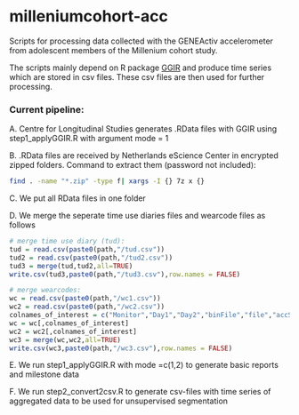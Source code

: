 # milleniumcohort-acc
Scripts for processing data collected with the GENEActiv accelerometer from adolescent members of the Millenium cohort study.

The scripts mainly depend on R package [GGIR](https://github.com/wadpac/GGIR) and produce time series which are stored in csv files. These csv files are then used for further processing.

### Current pipeline:

A. Centre for Longitudinal Studies generates .RData files with GGIR using step1_applyGGIR.R with argument mode = 1

B. .RData files are received by Netherlands eScience Center in encrypted zipped folders. Command to extract them (password not included):
```bash
find . -name "*.zip" -type f| xargs -I {} 7z x {}
```

C. We put all RData files in one folder

D. We merge the seperate time use diaries files and wearcode files as follows
```R
# merge time use diary (tud):
tud = read.csv(paste0(path,"/tud.csv"))
tud2 = read.csv(paste0(path,"/tud2.csv"))
tud3 = merge(tud,tud2,all=TRUE)
write.csv(tud3,paste0(path,"/tud3.csv"),row.names = FALSE)

# merge wearcodes:
wc = read.csv(paste0(path,"/wc1.csv"))
wc2 = read.csv(paste0(path,"/wc2.csv"))
colnames_of_interest = c("Monitor","Day1","Day2","binFile","file","accSmallID")
wc = wc[,colnames_of_interest]
wc2 = wc2[,colnames_of_interest]
wc3 = merge(wc,wc2,all=TRUE)
write.csv(wc3,paste0(path,"/wc3.csv"),row.names = FALSE)
```

E. We run step1_applyGGIR.R with mode =c(1,2) to generate basic reports and milestone data

F. We run step2_convert2csv.R to generate csv-files with time series of aggregated data to be used for unsupervised segmentation

